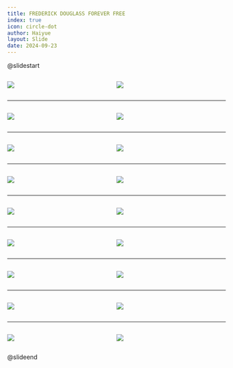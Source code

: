 ```yaml
---
title: FREDERICK DOUGLASS FOREVER FREE
index: true
icon: circle-dot
author: Haiyue
layout: Slide
date: 2024-09-23
---
```

 
@slidestart

<div style="display:flex">
<div style="flex:1">

![](/reading/english/Level-V/FREDERICK%20DOUGLASS%20FOREVER%20FREE/001.webp)
</div>
<div style="flex:1">

![](/reading/english/Level-V/FREDERICK%20DOUGLASS%20FOREVER%20FREE/002.webp)
</div>
</div>

---

<div style="display:flex">
<div style="flex:1">

![](/reading/english/Level-V/FREDERICK%20DOUGLASS%20FOREVER%20FREE/003.webp)
</div>
<div style="flex:1">

![](/reading/english/Level-V/FREDERICK%20DOUGLASS%20FOREVER%20FREE/004.webp)
</div>
</div>

---

<div style="display:flex">
<div style="flex:1">

![](/reading/english/Level-V/FREDERICK%20DOUGLASS%20FOREVER%20FREE/005.webp)
</div>
<div style="flex:1">

![](/reading/english/Level-V/FREDERICK%20DOUGLASS%20FOREVER%20FREE/006.webp)
</div>
</div>

---

<div style="display:flex">
<div style="flex:1">

![](/reading/english/Level-V/FREDERICK%20DOUGLASS%20FOREVER%20FREE/007.webp)
</div>
<div style="flex:1">

![](/reading/english/Level-V/FREDERICK%20DOUGLASS%20FOREVER%20FREE/008.webp)
</div>
</div>

---

<div style="display:flex">
<div style="flex:1">

![](/reading/english/Level-V/FREDERICK%20DOUGLASS%20FOREVER%20FREE/009.webp)
</div>
<div style="flex:1">

![](/reading/english/Level-V/FREDERICK%20DOUGLASS%20FOREVER%20FREE/010.webp)
</div>
</div>

---

<div style="display:flex">
<div style="flex:1">

![](/reading/english/Level-V/FREDERICK%20DOUGLASS%20FOREVER%20FREE/011.webp)
</div>
<div style="flex:1">

![](/reading/english/Level-V/FREDERICK%20DOUGLASS%20FOREVER%20FREE/012.webp)
</div>
</div>

---

<div style="display:flex">
<div style="flex:1">

![](/reading/english/Level-V/FREDERICK%20DOUGLASS%20FOREVER%20FREE/013.webp)
</div>
<div style="flex:1">

![](/reading/english/Level-V/FREDERICK%20DOUGLASS%20FOREVER%20FREE/014.webp)
</div>
</div>

---

<div style="display:flex">
<div style="flex:1">

![](/reading/english/Level-V/FREDERICK%20DOUGLASS%20FOREVER%20FREE/015.webp)
</div>
<div style="flex:1">

![](/reading/english/Level-V/FREDERICK%20DOUGLASS%20FOREVER%20FREE/016.webp)
</div>
</div>

---

<div style="display:flex">
<div style="flex:1">

![](/reading/english/Level-V/FREDERICK%20DOUGLASS%20FOREVER%20FREE/017.webp)
</div>
<div style="flex:1">

![](/reading/english/Level-V/FREDERICK%20DOUGLASS%20FOREVER%20FREE/018.webp)
</div>
</div>

@slideend